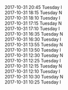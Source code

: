 2017-10-31 20:45 Tuesday  I  
2017-10-31 18:15 Tuesday  N  
2017-10-31 18:10 Tuesday  I  
2017-10-31 17:15 Tuesday  N  
2017-10-31 17:10 Tuesday  I  
2017-10-31 16:35 Tuesday  N  
2017-10-31 16:30 Tuesday  I  
2017-10-31 13:55 Tuesday  N  
2017-10-31 13:50 Tuesday  I  
2017-10-31 12:30 Tuesday  N  
2017-10-31 12:25 Tuesday  I  
2017-10-31 12:15 Tuesday  N  
2017-10-31 12:10 Tuesday  I  
2017-10-31 10:30 Tuesday  N  
2017-10-31 10:25 Tuesday  I  

